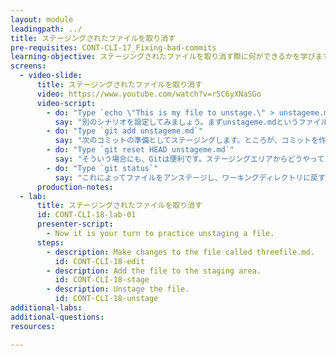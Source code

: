 ```yaml
---
layout: module
leadingpath: ../
title: ステージングされたファイルを取り消す
pre-requisites: CONT-CLI-17_Fixing-bad-commits
learning-objective: ステージングされたファイルを取り消す際に何ができるかを学びます。
screens:
  - video-slide:
      title: ステージングされたファイルを取り消す
      video: https://www.youtube.com/watch?v=r5C6yXNaSGo
      video-script:
        - do: "Type `echo \"This is my file to unstage.\" > unstageme.md`"
          say: "別のシナリオを設定してみましょう。まずunstageme.mdというファイルを作ってください。"
        - do: "Type `git add unstageme.md`"
          say: "次のコミットの準備としてステージングします。ところが、コミットを作っている途中で次のコミットに含めたくないファイルがステージングエリアに上がってしまっているケースがときおりあります。"
        - do: "Type `git reset HEAD unstageme.md`"
          say: "そういう場合にも、Gitは便利です。ステージングエリアからどうやってファイルを外せばいいか教えてくれます。書いてあるとおりにシンプルにgit reset HEADと打ち、ファイル名を入力すればよいのです。"
        - do: "Type `git status`"
          say: "これによってファイルをアンステージし、ワーキングディレクトリに戻すことができます。このファイルにさらに変更を追加して次のコミットのためにステージングし直すこともできます。"
      production-notes:
  - lab:
      title: ステージングされたファイルを取り消す
      id: CONT-CLI-18-lab-01
      presenter-script:
        - Now it is your turn to practice unstaging a file.
      steps:
        - description: Make changes to the file called threefile.md.
          id: CONT-CLI-18-edit
        - description: Add the file to the staging area.
          id: CONT-CLI-18-stage
        - description: Unstage the file.
          id: CONT-CLI-18-unstage
additional-labs:
additional-questions:
resources:

---
```

